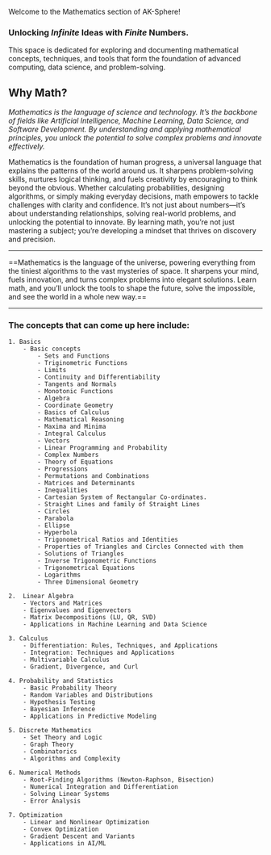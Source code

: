 Welcome to the Mathematics section of AK-Sphere! 

### **Unlocking _Infinite_ Ideas with _Finite_ Numbers.**

This space is dedicated for exploring and documenting mathematical concepts, techniques, and tools that form the foundation of advanced computing, data science, and problem-solving.


## Why Math?

*Mathematics is the language of science and technology. It’s the backbone of fields like Artificial Intelligence, Machine Learning, Data Science, and Software Development. By understanding and applying mathematical principles, you unlock the potential to solve complex problems and innovate effectively.*

Mathematics is the foundation of human progress, a universal language that explains the patterns of the world around us. It sharpens problem-solving skills, nurtures logical thinking, and fuels creativity by encouraging to think beyond the obvious. Whether calculating probabilities, designing algorithms, or simply making everyday decisions, math empowers to tackle challenges with clarity and confidence. It’s not just about numbers—it’s about understanding relationships, solving real-world problems, and unlocking the potential to innovate. By learning math, you’re not just mastering a subject; you’re developing a mindset that thrives on discovery and precision.

***
==Mathematics is the language of the universe, powering everything from the tiniest algorithms to the vast mysteries of space. It sharpens your mind, fuels innovation, and turns complex problems into elegant solutions. Learn math, and you’ll unlock the tools to shape the future, solve the impossible, and see the world in a whole new way.==
***


### The concepts that can come up here include:

	1. Basics
		- Basic concepts
			- Sets and Functions
			- Triginometric Functions
			- Limits
			- Continuity and Differentiability
			- Tangents and Normals
			- Monotonic Functions
			- Algebra
			- Coordinate Geometry
			- Basics of Calculus
			- Mathematical Reasoning
			- Maxima and Minima
			- Integral Calculus
			- Vectors
			- Linear Programming and Probability
			- Complex Numbers
			- Theory of Equations
			- Progressions
			- Permutations and Combinations
			- Matrices and Determinants
			- Inequalities
			- Cartesian System of Rectangular Co-ordinates.
			- Straight Lines and family of Straight Lines
			- Circles
			- Parabola
			- Ellipse
			- Hyperbola
			- Trigonometrical Ratios and Identities
			- Properties of Triangles and Circles Connected with them
			- Solutions of Triangles
			- Inverse Trigonometric Functions
			- Trigonometrical Equations
			- Logarithms
			- Three Dimensional Geometry

	2.  Linear Algebra
		- Vectors and Matrices
		- Eigenvalues and Eigenvectors
		- Matrix Decompositions (LU, QR, SVD)
		- Applications in Machine Learning and Data Science

	3. Calculus
		- Differentiation: Rules, Techniques, and Applications
		- Integration: Techniques and Applications
		- Multivariable Calculus
		- Gradient, Divergence, and Curl

	4. Probability and Statistics
		- Basic Probability Theory
		- Random Variables and Distributions
		- Hypothesis Testing
		- Bayesian Inference
		- Applications in Predictive Modeling

	5. Discrete Mathematics
		- Set Theory and Logic
		- Graph Theory
		- Combinatorics
		- Algorithms and Complexity

	6. Numerical Methods
		- Root-Finding Algorithms (Newton-Raphson, Bisection)
		- Numerical Integration and Differentiation
		- Solving Linear Systems
		- Error Analysis

	7. Optimization
		- Linear and Nonlinear Optimization
		- Convex Optimization
		- Gradient Descent and Variants
		- Applications in AI/ML